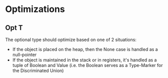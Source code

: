 # Optimizations
## Opt T
The optional type should optimize based on one of 2 situations:
* If the object is placed on the heap, then the None case is handled as a null-pointer
* If the object is maintained in the stack or in registers, it's handled as a tuple of Boolean and Value (i.e. the Boolean serves as a Type-Marker for the Discriminated Union)

